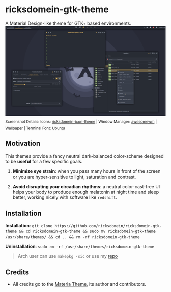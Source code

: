 # ricksdomein-gtk-theme

A Material Design-like theme for GTK+ based environments.
![Screenshot](screenshot.png)
<sub>Screenshot Details: Icons: [ricksdomein-icon-theme](https://github.com/ricksdomein/ricksdomein-icon-theme) | Window Manager: [awesomewm](https://github.com/ricksdomein/awesomewm) | [Wallpaper](https://draculatheme.com/wallpaper) | Terminal Font: Ubuntu</sub>


## Motivation

This themes provide a fancy neutral dark-balanced color-scheme designed to be __useful__ for a few specific goals.

1. __Minimize eye strain__: when you pass many hours in front of the screen or you are hyper-sensitive to light, saturation and contrast.

2. __Avoid disrupting your circadian rhythms__: a neutral color-cast-free UI helps your body to produce enough melatonin at night time and sleep better, working nicely with software like `redshift`.


## Installation

**Installation**: ```git clone https://github.com/ricksdomein/ricksdomein-gtk-theme && cd ricksdomein-gtk-theme && sudo mv ricksdomein-gtk-theme /usr/share/themes/ && cd .. && rm -rf ricksdomein-gtk-theme```

**Uninstallation**: `sudo rm -rf /usr/share/themes/ricksdomein-gtk-theme`

> Arch user can use `makepkg -sic` or use my [repo](https://github.com/ricksdomein/ricksdomein-arch-repo)


## Credits

- All credits go to the [Materia Theme](https://github.com/nana-4/materia-theme), its author and contributors.
